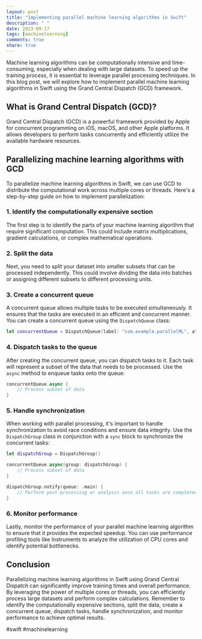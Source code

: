 ```yaml
---
layout: post
title: "Implementing parallel machine learning algorithms in Swift"
description: " "
date: 2023-09-17
tags: [machinelearning]
comments: true
share: true
---
```


Machine learning algorithms can be computationally intensive and time-consuming, especially when dealing with large datasets. To speed up the training process, it is essential to leverage parallel processing techniques. In this blog post, we will explore how to implement parallel machine learning algorithms in Swift using the Grand Central Dispatch (GCD) framework.

## What is Grand Central Dispatch (GCD)?

Grand Central Dispatch (GCD) is a powerful framework provided by Apple for concurrent programming on iOS, macOS, and other Apple platforms. It allows developers to perform tasks concurrently and efficiently utilize the available hardware resources.

## Parallelizing machine learning algorithms with GCD

To parallelize machine learning algorithms in Swift, we can use GCD to distribute the computational work across multiple cores or threads. Here's a step-by-step guide on how to implement parallelization:

### 1. Identify the computationally expensive section

The first step is to identify the parts of your machine learning algorithm that require significant computation. This could include matrix multiplications, gradient calculations, or complex mathematical operations.

### 2. Split the data

Next, you need to split your dataset into smaller subsets that can be processed independently. This could involve dividing the data into batches or assigning different subsets to different processing units.

### 3. Create a concurrent queue

A concurrent queue allows multiple tasks to be executed simultaneously. It ensures that the tasks are executed in an efficient and concurrent manner. You can create a concurrent queue using the `DispatchQueue` class:

```swift
let concurrentQueue = DispatchQueue(label: "com.example.parallelML", attributes: .concurrent)
```

### 4. Dispatch tasks to the queue

After creating the concurrent queue, you can dispatch tasks to it. Each task will represent a subset of the data that needs to be processed. Use the `async` method to enqueue tasks onto the queue:

```swift
concurrentQueue.async {
    // Process subset of data
}
```

### 5. Handle synchronization

When working with parallel processing, it's important to handle synchronization to avoid race conditions and ensure data integrity. Use the `DispatchGroup` class in conjunction with a `sync` block to synchronize the concurrent tasks:

```swift
let dispatchGroup = DispatchGroup()

concurrentQueue.async(group: dispatchGroup) {
    // Process subset of data
}

dispatchGroup.notify(queue: .main) {
    // Perform post-processing or analysis once all tasks are completed
}
```

### 6. Monitor performance

Lastly, monitor the performance of your parallel machine learning algorithm to ensure that it provides the expected speedup. You can use performance profiling tools like Instruments to analyze the utilization of CPU cores and identify potential bottlenecks.

## Conclusion

Parallelizing machine learning algorithms in Swift using Grand Central Dispatch can significantly improve training times and overall performance. By leveraging the power of multiple cores or threads, you can efficiently process large datasets and perform complex calculations. Remember to identify the computationally expensive sections, split the data, create a concurrent queue, dispatch tasks, handle synchronization, and monitor performance to achieve optimal results.

#swift #machinelearning